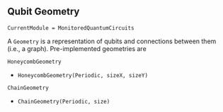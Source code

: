 ## Qubit Geometry

```@meta
CurrentModule = MonitoredQuantumCircuits
```

A `Geometry` is a representation of qubits and connections between them (i.e., a graph). Pre-implemented geometries are

```@docs
HoneycombGeometry
```

- `HoneycombGeometry(Periodic, sizeX, sizeY)`

```@docs
ChainGeometry
```

- `ChainGeometry(Periodic, size)`